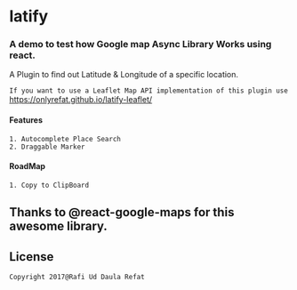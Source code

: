 # latify 

### A demo to test how Google map Async Library Works using react.

A Plugin to find out Latitude & Longitude of a specific location.

`If you want to use a Leaflet Map API implementation of this plugin use` https://onlyrefat.github.io/latify-leaflet/



#### Features
```
1. Autocomplete Place Search
2. Draggable Marker
```
#### RoadMap
```
1. Copy to ClipBoard
```


## Thanks to @react-google-maps for this awesome library.

## License

```
Copyright 2017@Rafi Ud Daula Refat
```
